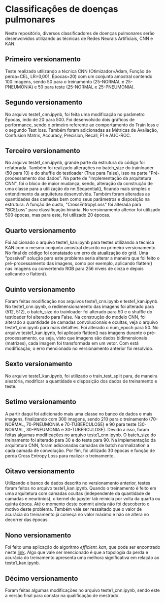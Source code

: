 # Classificações de doenças pulmonares

Neste repositório, diversos classificadores de doenças pulmonares serão desenvolvidos utilizando as técnicas de Redes Neurais Artificiais, CNN e KAN.

## Primeiro versionamento

Teste realizado utilizando a técnica CNN (Otimizador=Adam, Função de perda=CEL, LR=0,001, Épocas=20) com um conjunto amostral contendo 100 imagens, sendo 50 para o treinamento (25-NORMAL e 25-PNEUMONIA) e 50 para teste (25-NORMAL e 25-PNEUMONIA).

## Segundo versionamento

No arquivo teste1_cnn.ipynb, foi feita uma modificação no parâmetro Épocas, indo de 20 para 500. Foi desenvolvido dois gráficos de performance, sendo o primeiro referente ao comportamento do Train loss e o segundo Test loss. Também foram adicionadas as Métricas de Avaliação, Confusion Matrix, Accuracy, Precision, Recall, F1 e AUC-ROC.

## Terceiro versionamento

No arquivo teste1_cnn.ipynb, grande parte da estrutura do código foi refatorada. Também foi realizado alterações no batch_size do trainloader (50 para 10) e do shuffle do testloader (True para False), isso na parte "Pré-processamento dos dados". Na parte de "Implementação da arquitetura CNN", foi o bloco de maior mudança, sendo, alteração da construção de uma classe para a utilização do nn.Sequential(), ficando mais simples o entendimento da arquitetura desenvolvida. Também foram alteradas as quantidades das camadas bem como seus parâmetros e disposição na estrutura. A função de custo, "CrossEntropyLoss" foi alterada para "BCELoss" para classificação binária. No versionamento alterior foi utilizado 500 épocas, mas para este, foi utilizado 20 épocas.

## Quarto versionamento

Foi adicionado o arquivo teste1_kan.ipynb para testes utilizando a técnica KAN com o mesmo conjunto amostral descrito no primeiro versionamento. No final do código foi constatado um erro de atualização do grid. Uma "possível" solução para este problema seria alterar a maneira que foi feito o pré-processamento das imagens, como por exemplo, aplicando flatten() nas imagens ou convertendo RGB para 256 níveis de cinza e depois aplicando o flatten().

## Quinto versionamento

Foram feitas modificação nos arquivos teste1_cnn.ipynb e teste1_kan.ipynb. No teste1_cnn.ipynb, o redimensionamento das imagens foi alterado para (512, 512), o batch_size do trainloader foi alterado para 50 e o shuffle do testloader foi alterado para False. Na construção do modelo CNN, foi alterado a quantidade de camadas convolucionais e ocultas, veja o arquivo teste1_cnn.ipynb para mais detalhes. Foi alterado o num_epoch para 50. No arquivo teste1_kan.ipynb, foi aplicado flatten() nas imagens durante o pré-processamento, ou seja, visto que imagens são dados bidimensionais (matrizes), cada imagem foi transformada em um vetor. Com está modificação, o erro mencionado no versionamento anterior foi resolvido.

## Sexto versionamento

No arquivo teste1_kan.ipynb, foi utilizado o train_test_split para, de maneira aleatória, modificar a quantidade e disposição dos dados de treinamento e teste.

## Setimo versionamento

A partir daqui foi adicionado mais uma classe no banco de dados e mais imagens, finalizando com 300 imagens, sendo 210 para o treinamento (70-NORMAL, 70-PNEUMONIA e 70-TUBERCULOSE) e 90 para teste (30-NORMAL, 30-PNEUMONIA e 30-TUBERCULOSE). Devido a isso, foram feitas algumas modificações no arquivo teste1_cnn.ipynb. O batch_size do treinamento foi alterado para 30 e do teste para 90. Na implementação da arquitetura CNN, foram adicionadas camadas de batch normalization a cada camada de convolução. Por fim, foi utilizado 30 épocas e função de perda Cross Entropy Loss para realizar o treinamento.

## Oitavo versionamento

Utilizando o banco de dados descrito no versionamento anterior, testes foram feitos no arquivo teste1_kan.ipynb. Quando o treinamento é feito em uma arquitetura com camadas ocultas (independente da quantidade de camadas e neurônios), o kernel do jupyter lab reinicia por volta da quarta ou quinta época. Até o momento deste commit ainda não foi descoberto o motivo deste problema. Também vale ser ressaltado que o valor de acurácia do treinamento já começa no valor máximo e não se altera no decorrer das épocas.

## Nono versionamento

Foi feito uma aplicação do algoritmo *efficient_kan*, que pode ser encontrado neste [link](https://github.com/Blealtan/efficient-kan). Algo que vale ser mencionado é que a topologia da perda e acurácia do treinamento apresenta uma melhora significativa em relação ao teste1_kan.ipynb.

## Décimo versionamento

Foram feitas algumas modificações no arquivo teste1_cnn.ipynb, sendo este a versão final para constar na qualificação de mestrado.
